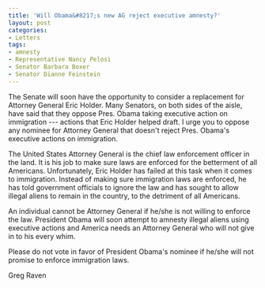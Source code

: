 ```yaml
---
title: 'Will Obama&#8217;s new AG reject executive amnesty?'
layout: post
categories:
- Letters
tags:
- amnesty
- Representative Nancy Pelosi
- Senator Barbara Boxer
- Senator Dianne Feinstein
---
```


The Senate will soon have the opportunity to consider a replacement for Attorney General Eric Holder. Many Senators, on both sides of the aisle, have said that they oppose Pres. Obama taking executive action on immigration --- actions that Eric Holder helped draft. I urge you to oppose any nominee for Attorney General that doesn't reject Pres. Obama's executive actions on immigration.

The United States Attorney General is the chief law enforcement officer in the land. It is his job to make sure laws are enforced for the betterment of all Americans. Unfortunately, Eric Holder has failed at this task when it comes to immigration. Instead of making sure immigration laws are enforced, he has told government officials to ignore the law and has sought to allow illegal aliens to remain in the country, to the detriment of all Americans.

An individual cannot be Attorney General if he/she is not willing to enforce the law. President Obama will soon attempt to amnesty illegal aliens using executive actions and America needs an Attorney General who will not give in to his every whim.

Please do not vote in favor of President Obama's nominee if he/she will not promise to enforce immigration laws.

Greg Raven